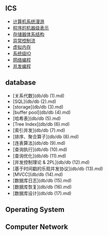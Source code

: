 ## ICS
* [计算机系统漫游](ics/ics.md)
* [程序的机器级表示](ics/ics3.md)
* [存储器体系结构](ics/ics6.md)
* [异常控制流](ics/ics8.md)
* [虚拟内存](ics/ics9.md)
* [系统级IO](ics/ics10.md)
* [网络编程](ics/ics11.md)
* [并发编程](ics/ics12.md)

## database

* [关系代数](db/db (1).md)
* [SQL](db/db (2).md)
* [storage](db/db (3).md)
* [buffer pool](db/db (4).md)
* [哈希表](db/db (5).md)
* [Tree Index](db/db (6).md)
* [索引并发](db/db (7).md)
* [排序、聚合算子](db/db (8).md)
* [连表算法](db/db (9).md)
* [查询执行](db/db (10).md)
* [查询优化](db/db (11).md)
* [并发控制理论 & 2PL](db/db (12).md)
* [基于时间戳的乐观并发协议](db/db (13).md)
* [MVCC](db/db (14).md)
* [数据库日志](db/db (15).md)
* [数据库恢复](db/db (16).md)
* [数据库设计](db/db (17).md)

## Operating System



## Computer Network